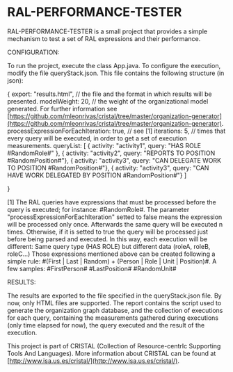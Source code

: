 RAL-PERFORMANCE-TESTER
======================

RAL-PERFORMANCE-TESTER is a small project that provides a simple mechanism to test a set of RAL expressions and their performance.  

CONFIGURATION:

To run the project, execute the class App.java. To configure the execution, modify the file queryStack.json. This file contains the following structure (in json): 

{
	export: "results.html",  // the file and the format in which results will be presented.
	modelWeight: 20,       // the weight of the organizational model generated. For further information see [https://github.com/mleonrivas/cristal/tree/master/organization-generator](https://github.com/mleonrivas/cristal/tree/master/organization-generator).
	processExpressionForEachIteration: true, // see [1]
	iterations: 5, // times that every query will be executed, in order to get a set of execution measurements.
	queryList: [
			{ activity: "activity1", query: "HAS ROLE #RandomRole#" },
			{ activity: "activity2", query: "REPORTS TO POSITION #RandomPosition#"},
			{ activity: "activity3", query: "CAN DELEGATE WORK TO POSITION #RandomPosition#"},
			{ activity: "activity3", query: "CAN HAVE WORK DELEGATED BY POSITION #RandomPosition#"}
	]

}

[1] The RAL queries have expressions that must be processed before the query is executed; for instance: #RandomRole#. The parameter "processExpressionForEachIteration" setted to false means the expression will be processed only once. Afterwards the same query will be executed n times. Otherwise, if it is setted to true the query will be processed just before being parsed and executed. In this way, each execution will be different: Same query type (HAS ROLE) but different data (roleA, roleB, roleC...)
Those expressions mentioned above can be created following a simple rule: #(First | Last | Random) + (Person | Role | Unit | Position)#. A few samples:
#FirstPerson# #LastPosition# #RandomUnit#

RESULTS:

The results are exported to the file specified in the queryStack.json file. By now, only HTML files are supported. The report contains the script used to generate the organization graph database, and the collection of executions for each query, containing the measurements gathered during executions (only time elapsed for now), the query executed and the result of the execution.  



This project is part of CRISTAL (Collection of Resource-centrIc Supporting Tools And Languages). More information about CRISTAL can be found at [http://www.isa.us.es/cristal/](http://www.isa.us.es/cristal/).
